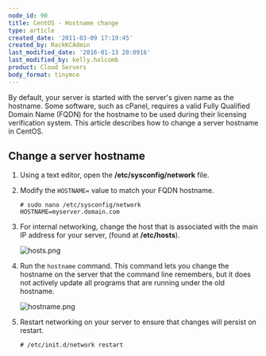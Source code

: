 ```yaml
---
node_id: 90
title: CentOS - Hostname change
type: article
created_date: '2011-03-09 17:19:45'
created_by: RackKCAdmin
last_modified_date: '2016-01-13 20:0916'
last_modified_by: kelly.holcomb
product: Cloud Servers
body_format: tinymce
---
```


By default, your server is started with the server's given name as the
hostname. Some software, such as cPanel, requires a valid Fully
Qualified Domain Name (FQDN) for the hostname to be used during their
licensing verification system. This article describes how to change a
server hostname in CentOS.

Change a server hostname
------------------------

1.  Using a text editor, open the **/etc/sysconfig/network** file.
2.  Modify the `HOSTNAME=` value to match your FQDN hostname.

        # sudo nano /etc/sysconfig/network
        HOSTNAME=myserver.domain.com

3.  For internal networking, change the host that is associated with the
    main IP address for your server, (found at **/etc/hosts**).

    ![hosts.png](http://cdn.cloudfiles.rackspacecloud.com/c42672/CentOS%20-hostname%20change/hosts.png)

4.  Run the `hostname` command. This command lets you change the
    hostname on the server that the command line remembers, but it does
    not actively update all programs that are running under the old
    hostname.

    ![hostname.png](http://cdn.cloudfiles.rackspacecloud.com/c42672/CentOS%20-hostname%20change/hostname.png)

5.  Restart networking on your server to ensure that changes will
    persist on restart.

        # /etc/init.d/network restart



